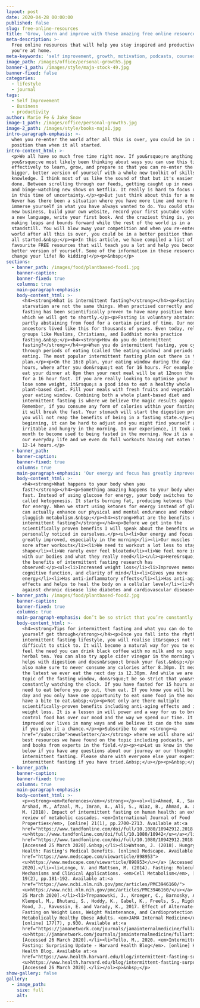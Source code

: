 ```yaml
---
layout: post
date: 2020-04-28 00:00:00
published: false
slug: free-online-resources
title: 'Grow, learn and improve with these amazing free online resources'
meta-description: >-
  Free online resources that will help you stay inspired and productive while
  you're at home.
meta-keywords: 'self improvement, growth, motivation, podcasts, courses.'
image_path: /images/office/personal-growth5.jpg
banner-1_path: /images/style/maja-stock-49.jpg
banner-fixed: false
categories:
  - lifestyle
  - journal
tags:
  - Self Improvement
  - Business
  - productivity
author: Marie Fe & Jake Snow
image-1_path: /images/office/personal-growth5.jpg
image-2_path: /images/style/books-maja1.jpg
intro-paragraph-emphasis: >-
  when you re-enter the world after all this is over, you could be in a better
  position than when it all started.
intro-content_html: >-
  <p>We all have so much free time right now. If you&rsquo;re anything like us
  you&rsquo;ve most likely been thinking about ways you can use this time
  effectively to learn, grow, and prepare so that you can re-enter the world a
  bigger, better version of yourself with a whole new toolkit of skills and
  knowledge. I think most of us like the sound of that but it's easier said than
  done. Between scrolling through our feeds, getting caught up in news updates,
  and binge-watching new shows on Netflix. It really is hard to focus on growth
  in this time of uncertainty.</p><p>But just think about this for a moment.
  Never has there been a situation where you have more time and more freedom to
  immerse yourself in what you have always wanted to do. You could start your
  new business, build your own website, record your first youtube videos, learn
  a new language, write your first book. And the craziest thing is, you will be
  making leaps and bounds forward while the rest of the world is in a
  standstill. You will blow away your competition and when you re-enter the
  world after all this is over, you could be in a better position than when it
  all started.&nbsp;</p><p>In this article, we have compiled a list of our
  favourite FREE resources that will teach you a lot and help you become a
  better version of yourself. Some of the information in these resources will
  change your life! No kidding!</p><p>&nbsp;</p>
sections:
  - banner_path: /images/food/plantbased-food1.jpg
    banner-caption:
    banner-fixed: true
    columns: true
    main-paragraph-emphasis:
    body-content_html: >-
      <h4><strong>What is intermittent fasting?</strong></h4><p>Fasting and
      starvation are not the same things. When practised correctly and safely,
      fasting has been scientifically proven to have many positive benefits
      which we will get to shortly.</p><p>Fasting is voluntary abstaining or
      partly abstaining from food for a certain period of time. Our nomadic
      ancestors lived like this for thousands of years. Even today, religious
      groups like Muslims, Christians, and Buddhist monks practice
      fasting.&nbsp;</p><h4><strong>How do you do intermittent
      fasting?</strong></h4><p>When you do intermittent fasting, you cycle
      through periods of eating (called the eating window) and periods of not
      eating. The most popular intermittent fasting plan out there is the 16:8
      plan.</p><p>On the 16:8 plan, your eating window during the day is 8
      hours, where after you don&rsquo;t eat for 16 hours. For example if you
      eat your dinner at 8pm then your next meal will be at 12noon the next day
      for a 16 hour fast. If you are really looking to optimise your health and
      lose some weight, it&rsquo;s a good idea to eat a healthy whole
      plant-based diet. Fill your meals with fresh fruits and vegetables during
      your eating window. Combining both a whole plant-based diet and
      intermittent fasting is where we believe the magic results appear.
      Remember, if you consume any form of calories within your fasting window
      it will break the fast. Your stomach will start the digestion process and
      you will not reap the benefits of being in a fasting state.</p><p>In the
      beginning, it can be hard to adjust and you might find yourself a bit
      irritable and hungry in the morning. In our experience, it took about one
      month to become used to being fasted in the morning. Now it is a part of
      our everyday life and we even do full workouts having not eaten for over
      12-14 hours.</p>
  - banner_path:
    banner-caption:
    banner-fixed: true
    columns: true
    main-paragraph-emphasis: 'Our energy and focus has greatly improved, especially in the morning'
    body-content_html: >-
      <h4><strong>What happens to your body when you
      fast?</strong></h4><p>Something amazing happens to your body when you
      fast. Instead of using glucose for energy, your body switches to a process
      called ketogenesis. It starts burning fat, producing ketones that are used
      for energy. When we start using ketones for energy instead of glucose, it
      can actually enhance our physical and mental endurance and reboot a
      sluggish metabolism.&nbsp;</p><h4><strong>What are the benefits of
      intermittent fasting?</strong></h4><p>Before we get into the
      scientifically proven benefits I will speak about the benefits we have
      personally noticed in ourselves.</p><ul><li>Our energy and focus has
      greatly improved, especially in the morning</li><li>Our muscles feel less
      sore after workouts</li><li>We need to workout a lot less to stay in great
      shape</li><li>We rarely ever feel bloated</li><li>We feel more in tune
      with our bodies and what they really need</li></ul><p>Here&rsquo;s some of
      the benefits of intermittent fasting research has
      observed:</p><ul><li>Increased weight loss</li><li>Improves memory,
      cognitive function, and clarity of mind</li><li>Gives you more
      energy</li><li>Has anti-inflammatory effects</li><li>Has anti-aging
      effects and helps to heal the body on a cellular level</li><li>Protects
      against chronic disease like diabetes and cardiovascular disease</li></ul>
  - banner_path: /images/food/plantbased-food2.jpg
    banner-caption:
    banner-fixed: true
    columns: true
    main-paragraph-emphasis: don’t be so strict that you’re constantly watching the clock
    body-content_html: >-
      <h4><strong>Tips for intermittent fasting and what you can do to help
      yourself get through</strong></h4><p>Once you fall into the rhythm of an
      intermittent fasting lifestyle, you will realise it&rsquo;s not that
      difficult to stick to. It will become a natural way for you to eat. If you
      feel the need you can drink black coffee with no milk and no sugar or
      herbal tea. You can also try apple cider vinegar in the morning which
      helps with digestion and doesn&rsquo;t break your fast.&nbsp;</p><p>We
      also make sure to never consume any calories after 8.30pm. It means that
      the latest we ever eat the next day is 12.30pm. And while we are on the
      topic of the fasting window, don&rsquo;t be so strict that you&rsquo;re
      constantly watching the clock. If you have fasted for 15 hours and you
      need to eat before you go out, then eat. If you know you will be out all
      day and you only have one opportunity to eat some food in the morning,
      have a bite to eat.&nbsp;</p><p>Not only are there multiple
      scientifically-proven benefits including anti-aging effects and increased
      weight loss. It is a lesson in will power and a way for us to break the
      control food has over our mood and the way we spend our time. It has
      improved our lives in many ways and we believe it can do the same for you
      if you give it a chance.</p><p>Subscribe to our <strong><a
      href="/subscribe">newsletter</a></strong> where we will share with you the
      best resources we have found on the topic including podcasts, articles,
      and books from experts in the field.</p><p><u>Let us know in the comments
      below if you have any questions about our journey or our thoughts on
      intermittent fasting. Please share with everyone else your experience with
      intermittent fasting if you have tried.&nbsp;</u></p><p>&nbsp;</p>
  - banner_path:
    banner-caption:
    banner-fixed: true
    columns: true
    main-paragraph-emphasis:
    body-content_html: >-
      <p><strong><em>References</em></strong></p><ol><li>Ahmed, A., Saeed, F.,
      Arshad, M., Afzaal, M., Imran, A., Ali, S., Niaz, B., Ahmad, A. and Imran,
      M. (2018). Impact of intermittent fasting on human health: an extended
      review of metabolic cascades. <em>International Journal of Food
      Properties</em>, [online] 21(1), pp.2700-2713. Available at:<a
      href="https://www.tandfonline.com/doi/full/10.1080/10942912.2018.1560312">
      <u>https://www.tandfonline.com/doi/full/10.1080/10942</u></a></li><li><a
      href="https://www.tandfonline.com/doi/full/10.1080/10942912.2018.1560312"><u>912.2018.1560312</u></a>
      [Accessed 25 March 2020].&nbsp;</li><li>Watson, J. (2018). Hungry for
      Health: Fasting's Medical Benefits. [online] Medscape. Available at:<a
      href="https://www.medscape.com/viewarticle/898953">
      <u>https://www.medscape.com/viewarticle/898953</u></a> [Accessed 25 March
      2020].</li><li>Longo, V. and Mattson, M. (2014). Fasting: Molecular
      Mechanisms and Clinical Applications. <em>Cell Metabolism</em>, [online]
      19(2), pp.181-192. Available at:<a
      href="https://www.ncbi.nlm.nih.gov/pmc/articles/PMC3946160/">
      <u>https://www.ncbi.nlm.nih.gov/pmc/articles/PMC3946160/</u></a> [Accessed
      25 March 2020].</li><li>Trepanowski, J., Kroeger, C., Barnosky, A.,
      Klempel, M., Bhutani, S., Hoddy, K., Gabel, K., Freels, S., Rigdon, J.,
      Rood, J., Ravussin, E. and Varady, K., 2017. Effect of Alternate-Day
      Fasting on Weight Loss, Weight Maintenance, and Cardioprotection Among
      Metabolically Healthy Obese Adults. <em>JAMA Internal Medicine</em>,
      [online] 177(7), p.930. Available at:<a
      href="https://jamanetwork.com/journals/jamainternalmedicine/fullarticle/2623528">
      <u>https://jamanetwork.com/journals/jamainternalmedicine/fullarticle/2623528</u></a>
      [Accessed 26 March 2020].</li><li>Tello, M., 2020. <em>Intermittent
      Fasting: Surprising Update - Harvard Health Blog</em>. [online] Harvard
      Health Blog. Available at:<a
      href="https://www.health.harvard.edu/blog/intermittent-fasting-surprising-update-2018062914156">
      <u>https://www.health.harvard.edu/blog/intermittent-fasting-surprising-update-2018062914156</u></a>
      [Accessed 26 March 2020].</li></ol><p>&nbsp;</p>
show-gallery: false
gallery:
  - image_path:
    size: full
    alt:
---
```


